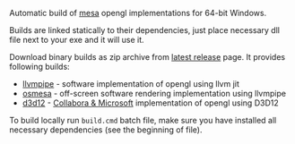 Automatic build of [mesa][] opengl implementations for 64-bit Windows.

Builds are linked statically to their dependencies, just place necessary dll file next to your exe and it will use it.

Download binary builds as zip archive from [latest release][] page. It provides following builds:

* [llvmpipe][] - software implementation of opengl using llvm jit
* [osmesa][] - off-screen software rendering implementation using llvmpipe
* [d3d12][] - [Collabora & Microsoft][collabora] implementation of opengl using D3D12

To build locally run `build.cmd` batch file, make sure you have installed all necessary dependencies (see the beginning of file).

[mesa]: https://www.mesa3d.org/
[llvmpipe]: https://docs.mesa3d.org/drivers/llvmpipe.html
[osmesa]: https://docs.mesa3d.org/osmesa.html
[d3d12]: https://docs.mesa3d.org/drivers/d3d12.html
[collabora]: https://www.collabora.com/news-and-blog/news-and-events/introducing-opencl-and-opengl-on-directx.html
[latest release]: https://github.com/mmozeiko/build-mesa/releases/latest

